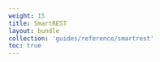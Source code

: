 ```yaml
---
weight: 15
title: SmartREST
layout: bundle
collection: 'guides/reference/smartrest'
toc: true
---
```

